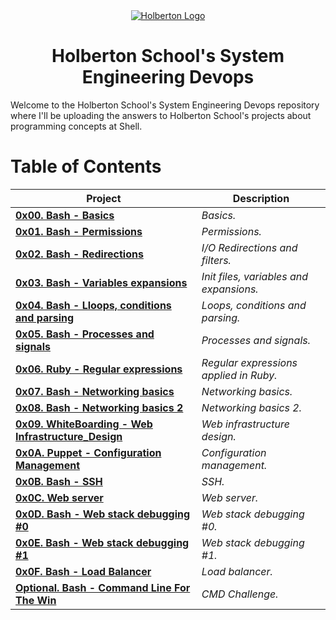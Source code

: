 <div align="center">
  <a href="https://www.holbertonschool.com/">
    <img src="https://assets.website-files.com/6105315644a26f77912a1ada/610540e8b4cd6969794fe673_Holberton_School_logo-04-04.svg" alt="Holberton Logo"  target="_blank">
  </a>
</div>


<h1 align="center"> Holberton School's System Engineering Devops </h1> 
Welcome to the Holberton School's System Engineering Devops repository where I'll be uploading the answers to Holberton School's projects about programming concepts at Shell.

# Table of Contents

| **Project**                                                                                     | **Description**                                 |
|-------------------------------------------------------------------------------------------------|-------------------------------------------------|
| **[0x00. Bash - Basics](./0x00-shell_basics)**                                                  | *Basics.*                                       |
| **[0x01. Bash - Permissions](./0x01-shell_permissions)**                                        | *Permissions.*                                  |
| **[0x02. Bash - Redirections](./0x02-shell_redirections)**                                      | *I/O Redirections and filters.*                 |
| **[0x03. Bash - Variables expansions](./0x03-shell_variables_expansions)**                      | *Init files, variables and expansions.*         |
| **[0x04. Bash - Lloops, conditions and parsing](./0x04-loops_conditions_and_parsing)**          | *Loops, conditions and parsing.*                |
| **[0x05. Bash - Processes and signals](./0x05-processes_and_signals)**                          | *Processes and signals.*                        |
| **[0x06. Ruby - Regular expressions](./0x06-regular_expressions)**                              | *Regular expressions applied in Ruby.*          |
| **[0x07. Bash - Networking basics](./0x07-networking_basics)**                                  | *Networking basics.*                            |
| **[0x08. Bash - Networking basics 2](./0x08-networking_basics_2)**                              | *Networking basics 2.*                          |
| **[0x09. WhiteBoarding - Web Infrastructure_Design](./0x09-web_infrastructure_design)**         | *Web infrastructure design.*                    |
| **[0x0A. Puppet - Configuration Management](./0x0A-configuration_management)**                  | *Configuration management.*                     |
| **[0x0B. Bash - SSH](./0x0B-ssh)**                                                              | *SSH.*                                          |
| **[0x0C. Web server](./0x0C-web_server)**                                                       | *Web server.*                                   |
| **[0x0D. Bash - Web stack debugging #0](./0x0D-web_stack_debugging_0)**                         | *Web stack debugging #0.*                       |
| **[0x0E. Bash - Web stack debugging #1](./0x0E-web_stack_debugging_1)**                         | *Web stack debugging #1.*                       |
| **[0x0F. Bash - Load Balancer](./0x0F-load_balancer)**                                          | *Load balancer.*                                |
| **[Optional. Bash - Command Line For The Win](./command_line_for_the_win)**                     | *CMD Challenge.*                                |
